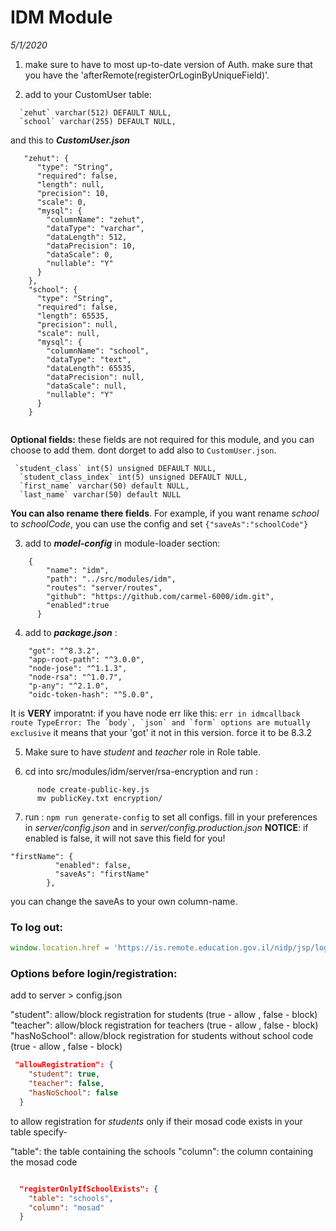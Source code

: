 # IDM Module
*5/1/2020*

1. make sure to have to most up-to-date version of Auth. make sure that you have the 'afterRemote(registerOrLoginByUniqueField)'.


2. add to your CustomUser table:
```
  `zehut` varchar(512) DEFAULT NULL,
  `school` varchar(255) DEFAULT NULL,
```

  and this to ***CustomUser.json***
```
   "zehut": {
      "type": "String",
      "required": false,
      "length": null,
      "precision": 10,
      "scale": 0,
      "mysql": {
        "columnName": "zehut",
        "dataType": "varchar",
        "dataLength": 512,
        "dataPrecision": 10,
        "dataScale": 0,
        "nullable": "Y"
      }
    },
    "school": {
      "type": "String",
      "required": false,
      "length": 65535,
      "precision": null,
      "scale": null,
      "mysql": {
        "columnName": "school",
        "dataType": "text",
        "dataLength": 65535,
        "dataPrecision": null,
        "dataScale": null,
        "nullable": "Y"
      }
    }
  
```


**Optional fields:**
these fields are not required for this module, and you can choose to add them. dont dorget to add also to ```CustomUser.json```.

```
 `student_class` int(5) unsigned DEFAULT NULL,
  `student_class_index` int(5) unsigned DEFAULT NULL,
  `first_name` varchar(50) default NULL,
  `last_name` varchar(50) default NULL

  ```
**You can also rename there fields**. For example, if you want rename *school* to *schoolCode*, you can use the config and set 
```{"saveAs":"schoolCode"}```



3. add to ***model-config*** in module-loader section:
```
    {
        "name": "idm",
        "path": "../src/modules/idm",
        "routes": "server/routes",
        "github": "https://github.com/carmel-6000/idm.git",
        "enabled":true
      }
```

4. add to ***package.json*** : 
```
    "got": "^8.3.2",
    "app-root-path": "^3.0.0",
    "node-jose": "^1.1.3",
    "node-rsa": "^1.0.7",
    "p-any": "^2.1.0",
    "oidc-token-hash": "^5.0.0",
```


  It is **VERY** imporatnt: if you have node err like this: ```err in idmcallback route TypeError: The `body`, `json` and `form` options are mutually exclusive```
  it means that your 'got' it not in this version. force it to be 8.3.2


5. Make sure to have *student* and *teacher* role in Role table.

6. cd into src/modules/idm/server/rsa-encryption and run : 
```
      node create-public-key.js
      mv publicKey.txt encryption/ 
```


7. run : ```npm run generate-config``` to set all configs. fill in your preferences in *server/config.json* and in *server/config.production.json*
**NOTICE**: if enabled is false, it will not save this field for you!

``` 
"firstName": {
          "enabled": false,
          "saveAs": "firstName"
        },
```

you can change the saveAs to your own column-name.


### To log out:
``` js
window.location.href = 'https://is.remote.education.gov.il/nidp/jsp/logoutSuccess.jsp'
```


### Options before login/registration:
add to server > config.json

"student": allow/block registration for students (true - allow , false - block)
"teacher": allow/block registration for teachers (true - allow , false - block)
"hasNoSchool": allow/block registration for students without school code (true - allow , false - block)

``` json
 "allowRegistration": {
    "student": true,
    "teacher": false,
    "hasNoSchool": false
  }
```
to allow registration for *students* only if their mosad code exists in your table specify-

"table": the table containing the schools
"column": the column containing the mosad code

``` json

  "registerOnlyIfSchoolExists": {
    "table": "schools",
    "column": "mosad"
  }
```
